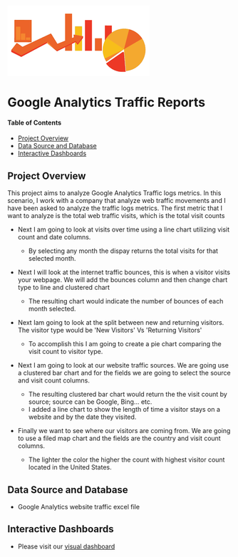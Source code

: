 ![header_pic](images/WebAnalytics.png)

# Google Analytics Traffic Reports

#### Table of Contents  

* [Project Overview](#project-overview)
* [Data Source and Database](#Data-Source-and-Database)
* [Interactive Dashboards](#Interactive-Dashboards)

## Project Overview
This project aims to analyze Google Analytics Traffic logs metrics. In this scenario, I work with a company that analyze web traffic movements and I have
been asked to analyze the traffic logs metrics. The first metric that I want to analyze is the total web traffic visits, which is the total visit counts
- Next I am going to look at visits over time using a line chart utilizing visit count and date columns.
	- By selecting any month the dispay returns the total visits for that selected month.
	
- Next I will look at the internet traffic bounces, this is when a visitor visits your webpage. We will add the bounces column and then change chart type to line and clustered chart	
	- The resulting chart would indicate the number of bounces of each month selected.
	
- Next Iam going to look at the split between new and returning visitors. The visitor type would be 'New Visitors' Vs 'Returning Visitors'
	- To accomplish this I am going to create a pie chart comparing the visit count to visitor type.
	
- Next I am going to look at our website traffic sources. We are going use a clustered bar chart and for the fields we are going to select the source and visit count columns.
	- The resulting clustered bar chart would return the the visit count by source; source can be Google, Bing... etc.
	- I added a line chart to show the length of time a visitor stays on a website and by the date they visited.
	
- Finally we want to see where our visitors are coming from. We are going to use a filed map chart and the fields are the country and visit count columns.
	- The lighter the color the higher the count with highest visitor count located in the United States.

## Data Source and Database
- Google Analytics website traffic excel file

## Interactive Dashboards
- Please visit our [visual dashboard](https://app.powerbi.com/groups/me/reports/ecee17ed-a02d-408f-9213-1d1d7538f119/ReportSection?noSignUpCheck=1&redirectedFromSignup=1&ScenarioId=signup)
